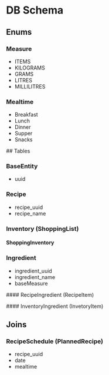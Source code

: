 # DB Schema

## Enums

### Measure
- ITEMS
- KILOGRAMS
- GRAMS
- LITRES
- MILLILITRES

### Mealtime
- Breakfast
- Lunch
- Dinner
- Supper
- Snacks

## Tables

### BaseEntity
- uuid

### Recipe

- recipe_uuid
- recipe_name

### Inventory (ShoppingList)


#### ShoppingInventory


### Ingredient

- ingredient_uuid
- ingredient_name
- baseMeasure



#### RecipeIngredient (RecipeItem)

#### InventoryIngredient (InvetoryItem)

## Joins

### RecipeSchedule (PlannedRecipe)

- recipe_uuid
- date
- mealtime


